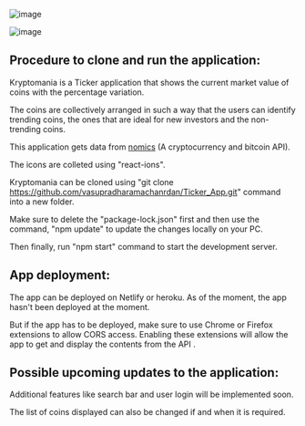 ![image](https://user-images.githubusercontent.com/66957811/142457246-d8ca6b47-88d5-427d-ae2c-f48cf71341c5.png)


![image](https://user-images.githubusercontent.com/66957811/142459661-ccbc2418-4e4f-4b3a-851b-6cd836999dad.png)

## Procedure to clone and run the application:

Kryptomania is a Ticker application that shows the current market value of coins with the percentage variation.

The coins are collectively arranged in such a way that the users can identify trending coins, the ones that are ideal for new investors and the non-trending coins.

This application gets data from [nomics](https://nomics.com/) (A cryptocurrency and bitcoin API).

The icons are colleted using "react-ions".

Kryptomania can be cloned using "git clone https://github.com/vasupradharamachanrdan/Ticker_App.git" command into a new folder.

Make sure to delete the "package-lock.json" first and then use the command, "npm update" to update the changes locally on your PC.

Then finally, run "npm start" command to start the development server.

## App deployment:

The app can be deployed on Netlify or heroku. As of the moment, the app hasn't been deployed at the moment.

But if the app has to be deployed, make sure to use Chrome or Firefox extensions to allow CORS access. Enabling these extensions will allow the app to get and display the contents from the API
.

## Possible upcoming updates to the application:

Additional features like search bar and user login will be implemented soon.

The list of coins displayed can also be changed if and when it is required.
